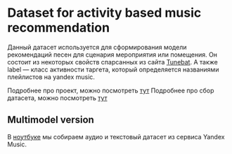 # Dataset for activity based music recommendation

Данный датасет используется для сформирования модели рекомендаций песен для сценария мероприятия или помещения.
Он состоит из некоторых свойств спарсанных из сайта [Tunebat](https://tunebat.com/). А также label — класс активности 
таргета, который определяется названиями плейлистов на yandex music.

Подробнее про проект, можно посмотреть [тут](https://github.com/MulhamShaheen/AI-DJ/blob/main/ML_System_Design_Doc.md) 
Подробнее про сбор датасета, можно посмотреть [тут](https://github.com/MulhamShaheen/Data-collection-1) 

## Multimodel version

В [ноутбуке](multimodel_song_dataset.ipynb) мы собираем аудио и текстовый датасет из сервиса Yandex Music. 
